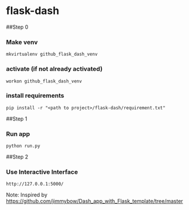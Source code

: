 # flask-dash

##Step 0

### Make venv
	mkvirtualenv github_flask_dash_venv

### activate (if not already activated)
    workon github_flask_dash_venv

### install requirements
	pip install -r "<path to project>/flask-dash/requirement.txt"

##Step 1

### Run app
	python run.py

##Step 2

### Use Interactive Interface
	http://127.0.0.1:5000/


Note: Inspired by https://github.com/jimmybow/Dash_app_with_Flask_template/tree/master
